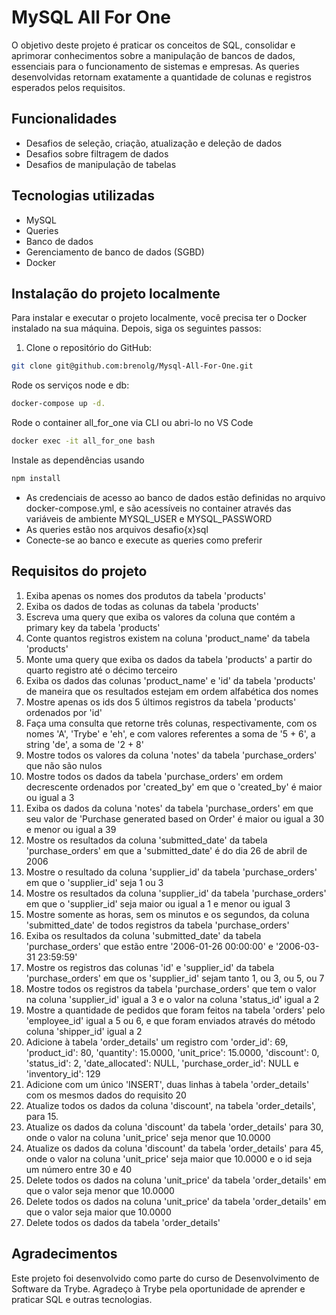 # MySQL All For One

O objetivo deste projeto é praticar os conceitos de SQL, consolidar e aprimorar conhecimentos sobre a manipulação de bancos de dados, essenciais para o funcionamento de sistemas e empresas. As queries desenvolvidas retornam exatamente a quantidade de colunas e registros esperados pelos requisitos. 

## Funcionalidades

- Desafios de seleção, criação, atualização e deleção de dados
- Desafios sobre filtragem de dados
- Desafios de manipulação de tabelas

## Tecnologias utilizadas

- MySQL
- Queries
- Banco de dados
- Gerenciamento de banco de dados (SGBD)
- Docker

## Instalação do projeto localmente

Para instalar e executar o projeto localmente, você precisa ter o Docker instalado na sua máquina. Depois, siga os seguintes passos:

1. Clone o repositório do GitHub:

```bash
git clone git@github.com:brenolg/Mysql-All-For-One.git
```
Rode os serviços node e db:
```bash
docker-compose up -d.
```
Rode o container all_for_one via CLI ou abri-lo no VS Code
```bash
docker exec -it all_for_one bash
```
Instale as dependências usando
```bash
npm install
```
- As credenciais de acesso ao banco de dados estão definidas no arquivo docker-compose.yml, e são acessíveis no container através das variáveis de ambiente MYSQL_USER e MYSQL_PASSWORD
- As queries estão nos arquivos desafio{x}sql 
- Conecte-se ao banco e execute as queries como preferir

## Requisitos do projeto

1. Exiba apenas os nomes dos produtos da tabela 'products'
2. Exiba os dados de todas as colunas da tabela 'products'
3. Escreva uma query que exiba os valores da coluna que contém a primary key da tabela 'products'
4. Conte quantos registros existem na coluna 'product_name' da tabela 'products'
5. Monte uma query que exiba os dados da tabela 'products' a partir do quarto registro até o décimo terceiro
6. Exiba os dados das colunas 'product_name' e 'id' da tabela 'products' de maneira que os resultados estejam em ordem alfabética dos nomes
7. Mostre apenas os ids dos 5 últimos registros da tabela 'products' ordenados por 'id'
8. Faça uma consulta que retorne três colunas, respectivamente, com os nomes 'A', 'Trybe' e 'eh', e com valores referentes a soma de '5 + 6', a string 'de', a soma de '2 + 8'
9. Mostre todos os valores da coluna 'notes' da tabela 'purchase_orders' que não são nulos
10. Mostre todos os dados da tabela 'purchase_orders' em ordem decrescente ordenados por 'created_by' em que o 'created_by' é maior ou igual a 3
11. Exiba os dados da coluna 'notes' da tabela 'purchase_orders' em que seu valor de 'Purchase generated based on Order' é maior ou igual a 30 e menor ou igual a 39
12. Mostre os resultados da coluna 'submitted_date' da tabela 'purchase_orders' em que a 'submitted_date' é do dia 26 de abril de 2006
13. Mostre o resultado da coluna 'supplier_id' da tabela 'purchase_orders' em que o 'supplier_id' seja 1 ou 3
14. Mostre os resultados da coluna 'supplier_id' da tabela 'purchase_orders' em que o 'supplier_id' seja maior ou igual a 1 e menor ou igual 3
15. Mostre somente as horas, sem os minutos e os segundos, da coluna 'submitted_date' de todos registros da tabela 'purchase_orders'
16. Exiba os resultados da coluna 'submitted_date' da tabela 'purchase_orders' que estão entre '2006-01-26 00:00:00' e '2006-03-31 23:59:59'
17. Mostre os registros das colunas 'id' e 'supplier_id' da tabela 'purchase_orders' em que os 'supplier_id' sejam tanto 1, ou 3, ou 5, ou 7
18. Mostre todos os registros da tabela 'purchase_orders' que tem o valor na coluna 'supplier_id' igual a 3 e o valor na coluna 'status_id' igual a 2
19. Mostre a quantidade de pedidos que foram feitos na tabela 'orders' pelo 'employee_id' igual a 5 ou 6, e que foram enviados através do método coluna 'shipper_id' igual a 2
20. Adicione à tabela 'order_details' um registro com 'order_id': 69, 'product_id': 80, 'quantity': 15.0000, 'unit_price': 15.0000, 'discount': 0, 'status_id': 2, 'date_allocated': NULL, 'purchase_order_id': NULL e 'inventory_id': 129
21. Adicione com um único 'INSERT', duas linhas à tabela 'order_details' com os mesmos dados do requisito 20
22. Atualize todos os dados da coluna 'discount', na tabela 'order_details', para 15.
23. Atualize os dados da coluna 'discount' da tabela 'order_details' para 30, onde o valor na coluna 'unit_price' seja menor que 10.0000
24. Atualize os dados da coluna 'discount' da tabela 'order_details' para 45, onde o valor na coluna 'unit_price' seja maior que 10.0000 e o id seja um número entre 30 e 40
25. Delete todos os dados na coluna 'unit_price' da tabela 'order_details' em que o valor seja menor que 10.0000
26. Delete todos os dados na coluna 'unit_price' da tabela 'order_details' em que o valor seja maior que 10.0000
27. Delete todos os dados da tabela 'order_details'

## Agradecimentos
Este projeto foi desenvolvido como parte do curso de Desenvolvimento de Software da Trybe. Agradeço à Trybe pela oportunidade de aprender e praticar SQL e outras tecnologias.


